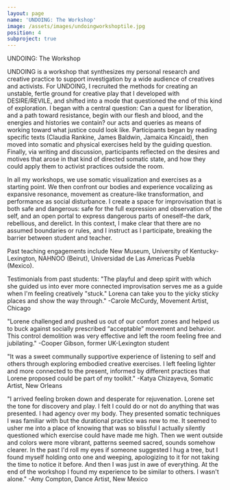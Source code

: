 ```yaml
---
layout: page
name: 'UNDOING: The Workshop'
image: /assets/images/undoingworkshoptile.jpg
position: 4
subproject: true
---
```


UNDOING: The Workshop

UNDOING is a workshop that synthesizes my personal research and creative practice to support investigation by a wide audience of creatives and activists. For UNDOING, I recruited the methods for creating an unstable, fertle ground for creative play that I developed with DESIRE/REVILE, and shifted into a mode that questioned the end of this kind of exploration. I began with a central question: Can a quest for liberation, and a path toward resistance, begin with our flesh and blood, and the energies and histories we contain? our acts and queries as means of working toward what justice could look like. Participants began by reading specific texts (Claudia Rankine, James Baldwin, Jamaica Kincaid), then moved into somatic and physical exercises held by the guiding question. Finally, via writing and discussion, participants reflected on the desires and motives that arose in that kind of directed somatic state, and how they could apply them to activist practices outside the room.

In all my workshops, we use somatic visualization and exercises as a starting point. We then confront our bodies and experience vocalizing as expansive resonance, movement as creature-like transformation, and performance as social disturbance. I create a space for improvisation that is both safe and dangerous: safe for the full expression and observation of the self, and an open portal to express dangerous parts of oneself–the dark, rebellious, and derelict. In this context, I make clear that there are no assumed boundaries or rules, and I instruct as I participate, breaking the barrier between student and teacher.

Past teaching engagements include New Museum, University of Kentucky-Lexington, NAHNOO (Beirut), Universidad de Las Americas Puebla (Mexico).



Testimonials from past students:
"The playful and deep spirit with which she guided us into ever more connected improvisation serves me as a guide when I'm feeling creatively "stuck." Lorena can take you to the yicky sticky places and show the way through." -Carole McCurdy, Movement Artist, Chicago

"Lorene challenged and pushed us out of our comfort zones and helped us to buck against socially prescribed “acceptable” movement and behavior. This control demolition was very effective and left the room feeling free and jubilating." -Cooper Gibson, former UK-Lexington student

"It was a sweet communally supportive experience of listening to self and others through exploring embodied creative exercises. I left feeling lighter and more connected to the present, informed by different practices that Lorene proposed could be part of my toolkit." -Katya Chizayeva, Somatic Artist, New Orleans

"I arrived feeling broken down and desperate for rejuvenation. Lorene set the tone for discovery and play. I felt I could do or not do anything that was presented. I had agency over my body. They presented somatic techniques I was familiar with but the durational practice was new to me. It seemed to usher me into a place of knowing that was so blissful I actually silently questioned which exercise could have made me high. Then we went outside and colors were more vibrant, patterns seemed sacred, sounds somehow clearer. In the past I'd roll my eyes if someone suggested I hug a tree, but I found myself holding onto one and weeping, apologizing to it for not taking the time to notice it before. And then I was just in awe of everything. At the end of the workshop I found my experience to be similar to others. I wasn't alone." -Amy Compton, Dance Artist, New Mexico
